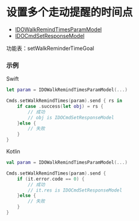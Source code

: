 # 设置多个走动提醒的时间点
* [IDOWalkRemindTimesParamModel](../model/IDOWalkRemindTimesParamModel.md)
* [IDOCmdSetResponseModel](../model/IDOCmdSetResponseModel.md)

功能表：setWalkReminderTimeGoal

### 示例

Swift
```swift
let param = IDOWalkRemindTimesParamModel(...)

Cmds.setWalkRemindTimes(param).send { rs in
    if case .success(let obj) = rs {
        // 成功
        // obj is IDOCmdSetResponseModel
    }else {
        // 失败
    }
}
```

Kotlin
```kotlin
val param = IDOWalkRemindTimesParamModel(...)

Cmds.setWalkRemindTimes(param).send {
    if (it.error.code == 0) {
        // 成功
        // it.res is IDOCmdSetResponseModel
    }else {
        // 失败
    }
}
```

